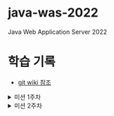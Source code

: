 # java-was-2022
Java Web Application Server 2022


# 학습 기록
- [git wiki 참조](https://github.com/new-pow/be-java-was/wiki)

<details>
<summary>미션 1주차</summary>

## 4월 3일 월요일
### 개인 학습 목표
- 오늘 블로깅 하기 반드시
- 오브젝트 읽기
- Http 요청에 대해 이해하기
- servlet 공부하기

### TODO
- [x]  Http 요청 공부하기
- [x]  미션 1단계 구현
- [x]  미션 2단계 구현
- [x]  오브젝트 챕터 3 읽기 (점심시간)

## 4월 4일 화요일
### 개인 학습 목표
- HTTP GET 프로토콜 학습
- TCP/IP 공부하기
- servlet 공부하기

### TODO
- [x]  미션 3단계 구현
- [x]  TCP/IP 책 읽기
- [x]  오브젝트 챕터 3 읽기 (점심시간)
- [ ]  알고리즘 문제풀이


## 4월 5일 수요일
### 개인 학습 목표
- HTTP Response 학습
- servlet 공부하기

### TODO
- [x]  미션 3단계 리팩토링
- [x]  오브젝트 챕터 3 읽기 (점심시간)
- [x]  알고리즘 문제풀이
- [ ]  시간남으면 스프링 강의 듣기
- [ ]  HTTP 완벽 가이드 읽기
- [x]  TCP/IP 책읽기 : 1챕터

## 4월 6일 목요일
### 개인 학습 목표
- HTTP Response 학습
- MIME 타입에 대해 이해하기
- 블로깅 하기

### TODO
- [x]  알고리즘 문제풀이
- [ ]  시간남으면 스프링 강의 듣기
- [x]  오브젝트 스터디
- [x]  TCP/IP 책읽기

## 4월 7일 금요일
### 개인 학습 목표
- 네트워킹 학습하기
- 주간동안 학습하지 못했던 것 학습

### TODO
- [x]  알고리즘 문제풀이
- [x]  TCP/IP 책읽기
- [x]  headfirst servlets 읽기

</details>

<details>
<summary>미션 2주차</summary>

## 개인 학습 목표
- 매일 조금씩 servlet 공부하기
- 매일 조금씩 HTTP 프로토콜에 대해 더 공부하기

## 4월 10일 월요일
- [x]  미션4 구현하기
- [x]  HeadFirst Servlets&JSP 챕터 1읽기

## 4월 11일 화요일
- [ ]  미션5 구현하기
- [ ]  HeadFirst Servlets&JSP 챕터 2읽고 정리
- [x]  object ch4 읽기
- [ ]  리팩토링 --> 실패.. 5단계 후 다시 시도할 예정

## 4월 12일 수요일
- [ ]  월-화에 공부하지 못한 것 추가 공부

## 4월 13일 목요일
- [ ]  미션6 구현하기
- [ ]  리눅스 파일 시스템 공부
- [ ]  object ch4 읽기

## 4월 14일 금요일
- [ ]  HeadFirst Servlets&JSP 챕터 2읽고 정리
- [ ]  object ch4 읽기
- [ ]  주간 공부하지 못한 것 추가 공부

</details>
